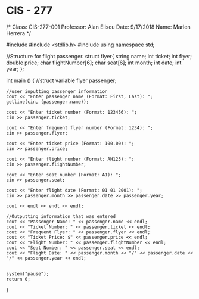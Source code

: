 # CIS - 277
/*
Class: CIS-277-001
Professor: Alan Eliscu
Date: 9/17/2018
Name: Marlen Herrera
*/

#include <iostream>
#include <stdlib.h>
#include <string>
using namespace std;

//Structure for flight passenger.
struct flyer{
		string name;
		int ticket;
		int flyer;
		double price;
		char flightNumber[6];
		char seat[6];
		int month;
		int date;
		int year;
		};

int main ()
{
	//struct variable
	flyer passenger;

	//user inputting passenger information
	cout << "Enter passenger name (Format: First, Last): ";
	getline(cin, (passenger.name));

	cout << "Enter ticket number (Format: 123456): ";
	cin >> passenger.ticket;

	cout << "Enter frequent flyer number (Format: 1234): ";
	cin >> passenger.flyer;

	cout << "Enter ticket price (Format: 100.00): ";
	cin >> passenger.price;

	cout << "Enter flight number (Format: AH123): ";
	cin >> passenger.flightNumber;

	cout << "Enter seat number (Format: A1): ";
	cin >> passenger.seat;

	cout << "Enter flight date (Format: 01 01 2001): ";
	cin >> passenger.month >> passenger.date >> passenger.year;

	cout << endl << endl << endl;

	//Outputting information that was entered
	cout << "Passenger Name: " << passenger.name << endl;
	cout << "Ticket Number: " << passenger.ticket << endl;
	cout << "Frequent Flyer: " << passenger.flyer << endl;
	cout << "Ticket Price: $" << passenger.price << endl;
	cout << "Flight Number: " << passenger.flightNumber << endl;
	cout << "Seat Number: " << passenger.seat << endl;
	cout << "Flight Date: " << passenger.month << "/" << passenger.date << "/" << passenger.year << endl;


	system("pause");
    return 0;
}
